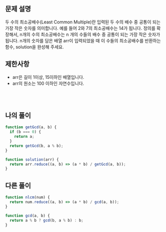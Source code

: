 ## 문제 설명

두 수의 최소공배수(Least Common Multiple)란 입력된 두 수의 배수 중 공통이 되는 가장 작은 숫자를 의미합니다. 예를 들어 2와 7의 최소공배수는 14가 됩니다. 정의를 확장해서, n개의 수의 최소공배수는 n 개의 수들의 배수 중 공통이 되는 가장 작은 숫자가 됩니다. n개의 숫자를 담은 배열 arr이 입력되었을 때 이 수들의 최소공배수를 반환하는 함수, solution을 완성해 주세요.

## 제한사항

- arr은 길이 1이상, 15이하인 배열입니다.
- arr의 원소는 100 이하인 자연수입니다.

<br/>
<br/>

## 나의 풀이

```js
function getGcd(a, b) {
  if (b === 0) {
    return a;
  }
  return getGcd(b, a % b);
}

function solution(arr) {
  return arr.reduce((a, b) => (a * b) / getGcd(a, b));
}
```

## 다른 풀이

```js
function nlcm(num) {
  return num.reduce((a, b) => (a * b) / gcd(a, b));
}

function gcd(a, b) {
  return a % b ? gcd(b, a % b) : b;
}
```
